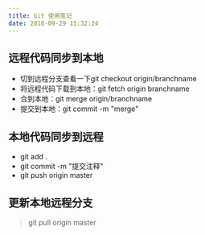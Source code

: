 ```yaml
---
title: Git 使用笔记
date: 2018-09-29 15:32:24
---
```


## 远程代码同步到本地
 - 切到远程分支查看一下git checkout origin/branchname
 - 将远程代码下载到本地：git fetch origin branchname
 - 合到本地：git merge origin/branchname
 - 提交到本地：git commit -m "merge"

## 本地代码同步到远程
 - git add .
 - git commit -m "提交注释"
 - git push origin  master

## 更新本地远程分支

> git pull origin master

